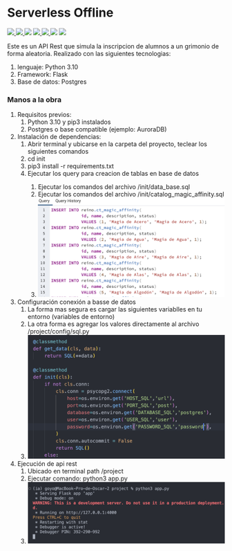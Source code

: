 # Serverless Offline

<p>
  <a href="https://www.npmjs.com/package/serverless-offline">
    <img src="https://img.shields.io/npm/v/serverless-offline.svg?style=flat-square">
  </a>
  <a href="https://github.com/dherault/serverless-offline/actions/workflows/integrate.yml">
    <img src="https://img.shields.io/github/workflow/status/dherault/serverless-offline/Integrate">
  </a>
  <img src="https://img.shields.io/node/v/serverless-offline.svg?style=flat-square">
  <a href="https://github.com/serverless/serverless">
    <img src="https://img.shields.io/npm/dependency-version/serverless-offline/peer/serverless.svg?style=flat-square">
  </a>
  <a href="https://github.com/prettier/prettier">
    <img src="https://img.shields.io/badge/code_style-prettier-ff69b4.svg?style=flat-square">
  </a>
  <img src="https://img.shields.io/npm/l/serverless-offline.svg?style=flat-square">
  <a href="#contributing">
    <img src="https://img.shields.io/badge/PRs-welcome-brightgreen.svg?style=flat-square">
  </a>
</p>

Este es un API Rest que simula la inscripcion de alumnos a un grimonio de forma aleatoria.
Realizado con las siguientes tecnologias:
<ol>
  <li>lenguaje: Python 3.10</li>
  <li>Framework: Flask</li>
  <li>Base de datos: Postgres</li>
</ol>

<h3>Manos a la obra</h3>

<ol type=”A”>
  <li>
    Requisitos previos:
    <ol>
        <li>Python 3.10 y pip3 instalados</li>
        <li>Postgres o base compatible (ejemplo: AuroraDB)</li>
    </ol>
  </li>
  <li>
    Instalación de dependencias:
    <ol>
        <li>Abrir terminal y ubicarse en la carpeta del proyecto, teclear los siguientes comandos</li>
        <li>cd init</li>
        <li>pip3 install -r requirements.txt</li>
        <li>Ejecutar los query para creacion de tablas en base de datos</li>
        <ol>
            <li>Ejecutar los comandos del archivo /init/data_base.sql</li>
            <li>Ejecutar los comandos del archivo /init/catalog_magic_affinity.sql</li>
            <li><img src="https://github.com/OscarGregorio19/ia-execirse/blob/master/images/img1.png"></li>
        </ol>
    </ol>
  </li>
  <li>
    Configuración conexión a basse de datos
    <ol>
        <li>La forma mas segura es cargar las siguientes variablles en tu entorno (variables de entorno)</li>
        <li>La otra forma es agregar los valores directamente al archivo /project/config/sql.py</li>
        <li><img src="https://github.com/OscarGregorio19/ia-execirse/blob/master/images/img2.png"></li>
    </ol>
  </li>
  <li>
    Ejecución de api rest
    <ol>
        <li>Ubicado en terminal path /project</li>
        <li>Ejecutar comando: python3 app.py</li>
        <li><img src="https://github.com/OscarGregorio19/ia-execirse/blob/master/images/img3.png"></li>
    </ol>
  </li>
</ol>

